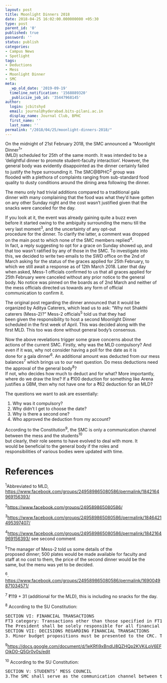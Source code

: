 ```yaml
---
layout: post
title: Moonlight Dinners 2018
date: 2018-04-25 16:02:00.000000000 +05:30
type: post
parent_id: '0'
published: true
password: ''
status: publish
categories:
- Campus News
- Spotlight
tags:
- Deductions
- Mess
- Moonlight Dinner
- SMC
meta:
  _wp_old_date: '2019-09-19'
  timeline_notification: '1568889320'
  _publicize_job_id: '35447968145'
author:
  login: jcbitshyd
  email: journal@hyderabad.bits-pilani.ac.in
  display_name: Journal Club, BPHC
  first_name: ''
  last_name: ''
permalink: "/2018/04/25/moonlight-dinners-2018/"
---
```

<p><!-- wp:paragraph --></p>
<p>On the midnight of 21st February 2018, the SMC announced a “Moonlight Dinner<sup>1</sup>”<br />
 (MLD) scheduled for 25th of the same month. It was intended to be a<br />
‘delightful dinner to promote student-faculty interaction’. However, the<br />
 general body was evidently disappointed as the dinner certainly failed<br />
to justify the hype surrounding it. The SMC@BPHC<sup>2</sup> group was<br />
flooded with a plethora of complaints ranging from sub-standard food<br />
quality to dusty conditions around the dining area following the dinner.</p>
<p><!-- /wp:paragraph --></p>
<p><!-- wp:paragraph --></p>
<p>The menu only had trivial additions compared to a traditional gala<br />
dinner with many complaining that the food was what they’d have gotten<br />
on any other Sunday night and the cost wasn’t justified given that the<br />
snacks were canceled for the day.</p>
<p><!-- /wp:paragraph --></p>
<p><!-- wp:paragraph --></p>
<p>If you look at it, the event was already gaining quite a buzz even<br />
before it started owing to the ambiguity surrounding the menu till the<br />
very last moment<sup>3</sup>, and the uncertainty of any opt-out<br />
procedure for the dinner. To clarify the latter, a comment was dropped<br />
on the main post to which none of the SMC members replied<sup>4</sup>.<br />
In fact, a reply suggesting to opt for a grace on Sunday showed up, and<br />
that too wasn’t ratified by any of those in the SMC. To investigate into<br />
 this, we decided to write two emails to the SWD office on the 2nd of<br />
March asking for the status of the graces applied for 25th February, to<br />
which we still await a response as of 12th March 2018. Later that day<br />
when asked, Mess-1 officials confirmed to us that all graces applied for<br />
 25th February were canceled without any prior notice to the general<br />
body. No notice was pinned on the boards as of 2nd March and neither of<br />
the mess officials directed us towards any form of official<br />
communication to confirm it.</p>
<p><!-- /wp:paragraph --></p>
<p><!-- wp:paragraph --></p>
<p>The original post regarding the dinner announced that it would be<br />
organized by Aditya Caterers, which lead us to ask: “Why not Shakthi<br />
caterers (Mess-2)?” Mess-2 officials<sup>5</sup> told us that they had<br />
been given the responsibility to host a second Moonlight Dinner<br />
scheduled in the first week of April. This was decided along with the<br />
first MLD. This too was done without general body’s consensus.</p>
<p><!-- /wp:paragraph --></p>
<p><!-- wp:paragraph --></p>
<p>Now the above revelations trigger some grave concerns about the<br />
actions of the current SMC. Firstly, why was the MLD compulsory? And<br />
even if it was, why not consider having a poll for the date as it is<br />
done for a gala dinner<sup>6</sup>. An additional amount was deducted from our mess balances<sup>7</sup> which brings us to our next question. Do mess deductions need the approval of the general body<sup>8</sup>?<br />
 If not, who decides how much to deduct and for what? More importantly,<br />
where do we draw the line? If a ₹100 deduction for something like Arena<br />
justifies a GBM, then why not have one for a ₹62 deduction for an MLD?</p>
<p><!-- /wp:paragraph --></p>
<p><!-- wp:paragraph --></p>
<p>The questions we want to ask are essentially:</p>
<p><!-- /wp:paragraph --></p>
<p><!-- wp:list {"ordered":true} --></p>
<ol>
<li>Why was it compulsory?</li>
<li>Why didn’t I get to choose the date?</li>
<li>Why is there a second one?</li>
<li>Who approved the deduction from my account?</li>
</ol>
<p><!-- /wp:list --></p>
<p><!-- wp:paragraph --></p>
<p>According to the Constitution<sup>9</sup>, the SMC is only a communication channel between the mess and the students<sup>10</sup><br />
 but clearly, their role seems to have evolved to deal with more. It<br />
would be beneficial to the general body if the roles and<br />
responsibilities of various bodies were updated with time.</p>
<p><!-- /wp:paragraph --></p>
<p><!-- wp:heading {"level":1} --></p>
<h1><a href="https://github.com/journal-club/wiki-data/blob/master/news/spotlight/moonlight-dinner-2018.md#references"></a></h1>
<p><!-- /wp:heading --></p>
<p><!-- wp:heading {"level":1} --></p>
<h1>References</h1>
<p><!-- /wp:heading --></p>
<p><!-- wp:paragraph --></p>
<p><sup>1</sup>Abbreviated to MLD, <a href="https://www.facebook.com/groups/249589865080586/permalink/1842164969156393/">https://www.facebook.com/groups/249589865080586/permalink/1842164969156393/</a></p>
<p><!-- /wp:paragraph --></p>
<p><!-- wp:paragraph --></p>
<p><sup>2</sup><a href="https://www.facebook.com/groups/249589865080586/">https://www.facebook.com/groups/249589865080586/</a></p>
<p><!-- /wp:paragraph --></p>
<p><!-- wp:paragraph --></p>
<p><sup>3</sup><a href="https://www.facebook.com/groups/249589865080586/permalink/1846421495397407/">https://www.facebook.com/groups/249589865080586/permalink/1846421495397407/</a></p>
<p><!-- /wp:paragraph --></p>
<p><!-- wp:paragraph --></p>
<p><sup>4</sup><a href="https://www.facebook.com/groups/249589865080586/permalink/1842164969156393/">https://www.facebook.com/groups/249589865080586/permalink/1842164969156393/</a> see second comment</p>
<p><!-- /wp:paragraph --></p>
<p><!-- wp:paragraph --></p>
<p><sup>5</sup>The manager of Mess-2 told us some details of the<br />
proposed dinner; 500 plates would be made available for faculty and<br />
staff at no cost to them, the price of the second dinner would be the<br />
same, but the menu was yet to be decided.</p>
<p><!-- /wp:paragraph --></p>
<p><!-- wp:paragraph --></p>
<p><sup>6</sup>. <a href="https://www.facebook.com/groups/249589865080586/permalink/1690049871034571/">https://www.facebook.com/groups/249589865080586/permalink/1690049871034571/</a></p>
<p><!-- /wp:paragraph --></p>
<p><!-- wp:paragraph --></p>
<p><sup>7</sup> ₹119 + 31 (additional for the MLD), this is including no snacks for the day.</p>
<p><!-- /wp:paragraph --></p>
<p><!-- wp:paragraph --></p>
<p><sup>8</sup> According to the SU Constitution:</p>
<p><!-- /wp:paragraph --></p>
<p><!-- wp:syntaxhighlighter/code --></p>
<pre class="wp-block-syntaxhighlighter-code">SECTION VI: FINANCIAL TRANSACTIONS 
FT3 category: Transactions other than those specified in FT1 and FT2 categories (intra-college activities).
The President shall be solely responsible for all financial matters and statements pertaining to FT1 category and FT3 category. 
SECTION VII: DECISIONS REGARDING FINANCIAL TRANSACTIONS
3. Minor budget propositions must be presented to the CRC. The CRC reserves the right to suggest changes in the budget or reject the proposal.
</pre>
<p><!-- /wp:syntaxhighlighter/code --></p>
<p><!-- wp:paragraph --></p>
<p><sup>9</sup><a href="https://docs.google.com/document/d/1eKRfi9xBndlJ8QZHQp2KVKiLpV6EFOikD0-Q5Gr0v0s/edit">https://docs.google.com/document/d/1eKRfi9xBndlJ8QZHQp2KVKiLpV6EFOikD0-Q5Gr0v0s/edit</a></p>
<p><!-- /wp:paragraph --></p>
<p><!-- wp:paragraph --></p>
<p><sup>10</sup> According to the SU Constitution:</p>
<p><!-- /wp:paragraph --></p>
<p><!-- wp:syntaxhighlighter/code --></p>
<pre class="wp-block-syntaxhighlighter-code">SECTION V: STUDENTS’ MESS COUNCIL
3.The SMC shall serve as the communication channel between the mess caterers and the Union.
</pre>
<p><!-- /wp:syntaxhighlighter/code --></p>
